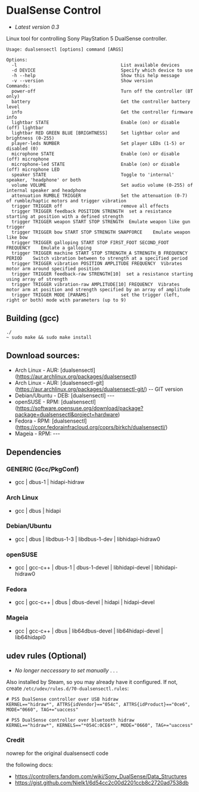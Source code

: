 # DualSense Control
- _Latest version 0.3_

Linux tool for controlling Sony PlayStation 5 DualSense controller.

    Usage: dualsensectl [options] command [ARGS]

    Options:
      -l                                       List available devices
      -d DEVICE                                Specify which device to use
      -h --help                                Show this help message
      -v --version                             Show version
    Commands:
      power-off                                Turn off the controller (BT only)
      battery                                  Get the controller battery level
      info                                     Get the controller firmware info
      lightbar STATE                           Enable (on) or disable (off) lightbar
      lightbar RED GREEN BLUE [BRIGHTNESS]     Set lightbar color and brightness (0-255)
      player-leds NUMBER                       Set player LEDs (1-5) or disabled (0)
      microphone STATE                         Enable (on) or disable (off) microphone
      microphone-led STATE                     Enable (on) or disable (off) microphone LED
      speaker STATE                            Toggle to 'internal' speaker, 'headphone' or both
      volume VOLUME                            Set audio volume (0-255) of internal speaker and headphone
      attenuation RUMBLE TRIGGER               Set the attenuation (0-7) of rumble/haptic motors and trigger vibration
      trigger TRIGGER off                      remove all effects
      trigger TRIGGER feedback POSITION STRENGTH  set a resistance starting at position with a defined strength
      trigger TRIGGER weapon START STOP STRENGTH  Emulate weapon like gun trigger
      trigger TRIGGER bow START STOP STRENGTH SNAPFORCE    Emulate weapon like bow
      trigger TRIGGER galloping START STOP FIRST_FOOT SECOND_FOOT FREQUENCY    Emulate a galloping
      trigger TRIGGER machine START STOP STRENGTH_A STRENGTH_B FREQUENCY PERIOD    Switch vibration between to strength at a specified period
      trigger TRIGGER vibration POSITION AMPLITUDE FREQUENCY  Vibrates motor arm around specified position
      trigger TRIGGER feedback-raw STRENGTH[10]  set a resistance starting using array of strength
      trigger TRIGGER vibration-raw AMPLITUDE[10] FREQUENCY  Vibrates motor arm at position and strength specified by an array of amplitude
      trigger TRIGGER MODE [PARAMS]            set the trigger (left, right or both) mode with parameters (up to 9)


## Building (gcc)

    ./
    ~ sudo make && sudo make install

## Download sources:
- Arch Linux - AUR: [dualsensectl] (https://aur.archlinux.org/packages/dualsensectl)
- Arch Linux - AUR: [dualsensectl-git] (https://aur.archlinux.org/packages/dualsensectl-git/) -- GIT version
- Debian/Ubuntu - DEB: [dualsensectl] ---
- openSUSE - RPM: [dualsensectl] (https://software.opensuse.org/download/package?package=dualsensectl&project=hardware)
- Fedora - RPM: [dualsensectl] (https://copr.fedorainfracloud.org/coprs/birkch/dualsensectl/)
- Mageia - RPM: ---

## Dependencies

### GENERIC (Gcc/PkgConf)
* gcc | dbus-1 | hidapi-hidraw

### Arch Linux
* gcc | dbus | hidapi

### Debian/Ubuntu
* gcc | dbus | libdbus-1-3 | libdbus-1-dev | libhidapi-hidraw0

### openSUSE
* gcc | gcc-c++ | dbus-1 | dbus-1-devel | libhidapi-devel | libhidapi-hidraw0

### Fedora
* gcc | gcc-c++ | dbus | dbus-devel | hidapi | hidapi-devel

### Mageia
* gcc | gcc-c++ | dbus | lib64dbus-devel | lib64hidapi-devel | lib64hidapi0 

## udev rules (Optional)
- _No longer neccessary to set manually_ . . .

Also installed by Steam, so you may already have it configured. If not, create `/etc/udev/rules.d/70-dualsensectl.rules`:

    # PS5 DualSense controller over USB hidraw
    KERNEL=="hidraw*", ATTRS{idVendor}=="054c", ATTRS{idProduct}=="0ce6", MODE="0660", TAG+="uaccess"

    # PS5 DualSense controller over bluetooth hidraw
    KERNEL=="hidraw*", KERNELS=="*054C:0CE6*", MODE="0660", TAG+="uaccess"

### Credit

nowrep for the original dualsensectl code

the following docs:
 - https://controllers.fandom.com/wiki/Sony_DualSense/Data_Structures
 - https://gist.github.com/Nielk1/6d54cc2c00d2201ccb8c2720ad7538db
